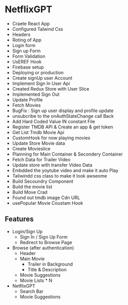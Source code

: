 # NetflixGPT
- Craete React App
- Configured Talwind Css
- Headers
- Roting of App
- Login form
- Sign up Form
- Form Validation
- UsEREF Hook
- Firebase setup
- Deploying or production
- Create signUp user Account
- Implement Sign In User Api 
- Created Redux Store with User Slice 
- Implemented Sign Out 
- Update Profile 
- Fetch Movies 
- BugFix : Sign up user display and profile update 
- unsubcribe to the onAuthStateChange call Back
- Add Hard Coded Value IN constant File 
-  Register TMDB API & Create an app & get token 
-  Get List Tmdb Movie Api
-  CustomHook for now playing movies
-  Update Store Movie data
-  Create Movieslice
-  Plainning for Main Container & Secondery Container
-  Fetch Data for Trailer Video
-  Update store with transfer Video Data
-  Embdded the yoytube video and make it auto Play 
-  Taliwindd css class to make it look awseome
-  Build Secoundry Component 
-  Build the movie list 
-  Build Move Crad
-  Found out tmdb image Cdn URL
-  usePopular Movie Coustam Hook  

## Features

- Login/Sign Up
  - Sign In / Sign Up Form
  - Redirect to Browse Page
- Browse (after authentication)
  - Header
  - Main Movie
    - Trailer in Background
    - Title & Description
  - Movie Suggestions
  - Movie Lists * N
- NetflixGPT
  - Search Bar
  - Movie Suggestions

                          

